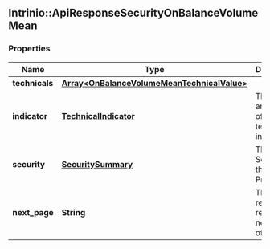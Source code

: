 ## Intrinio::ApiResponseSecurityOnBalanceVolumeMean

### Properties
Name | Type | Description | Notes
------------ | ------------- | ------------- | -------------
**technicals** | [**Array&lt;OnBalanceVolumeMeanTechnicalValue&gt;**](OnBalanceVolumeMeanTechnicalValue.md) |  | [optional] 
**indicator** | [**TechnicalIndicator**](TechnicalIndicator.md) | The name and symbol of the technical indicator | [optional] 
**security** | [**SecuritySummary**](SecuritySummary.md) | The Security of the Stock Price | [optional] 
**next_page** | **String** | The token required to request the next page of the data | [optional] 


